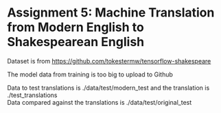 # Assignment 5: Machine Translation from Modern English to Shakespearean English

Dataset is from https://github.com/tokestermw/tensorflow-shakespeare

The model data from training is too big to upload to Github

Data to test translations is ./data/test/modern_test and the translation is ./test_translations\
Data compared against the translations is ./data/test/original_test
